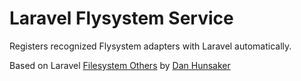 # Laravel Flysystem Service #

Registers recognized Flysystem adapters with Laravel automatically.

Based on Laravel [Filesystem Others](https://github.com/danhunsaker) by [Dan Hunsaker](https://danhunsaker.awswan.com/)

